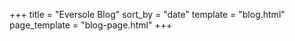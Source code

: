 +++
title = "Eversole Blog"
sort_by = "date"
template = "blog.html"
page_template = "blog-page.html"
+++

